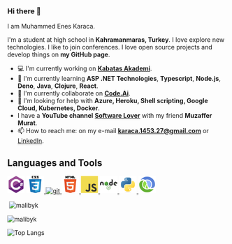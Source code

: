 ### Hi there 👋

I am Muhammed Enes Karaca.

I'm a student at high school in **Kahramanmaras, Turkey**. I love explore new technologies. I like to join conferences. I love open source projects and develop things on **my GitHub page**.

 - 💻 I'm currently working on [**Kabatas Akademi**](https://www.kabatasakademi.com).
 - 🌱 I'm currently learning **ASP .NET Technologies**, **Typescript**, **Node.js**, **Deno**, **Java**, **Clojure**, **React**.
 - 👯 I'm currently collaborate on [**Code.Ai**](https://github.com/code-ai-official).
 - 🤔 I'm looking for help with **Azure, Heroku, Shell scripting, Google Cloud, Kubernetes, Docker**.
 - I have a  **YouTube channel** [**Software Lover**](https://www.youtube.com/channel/UCnZw8EJIzA7oBMb_7Fa6xew) with my friend **Muzaffer Murat**.
 - 📫 How to reach me: on my e-mail [**karaca.1453.27@gmail.com**](mailto:karaca.1453.27@gmail.com) or [LinkedIn](https://www.linkedin.com/in/muhammed-enes-karaca-15373020b/).

## Languages and Tools
<p align="left"> <a href="https://docs.microsoft.com/tr-tr/dotnet/csharp/" target="_blank"> <img src="https://raw.githubusercontent.com/devicons/devicon/master/icons/csharp/csharp-original.svg" alt="csharp" width="40" height="40"/></a> <a href="https://www.w3schools.com/css/" target="_blank"> <img src="https://raw.githubusercontent.com/devicons/devicon/master/icons/css3/css3-original-wordmark.svg" alt="css3" width="40" height="40"/>  <a href="https://git-scm.com/" target="_blank"> <img src="https://www.vectorlogo.zone/logos/git-scm/git-scm-icon.svg" alt="git" width="40" height="40"/> </a> <a href="https://www.w3.org/html/" target="_blank"> <img src="https://raw.githubusercontent.com/devicons/devicon/master/icons/html5/html5-original-wordmark.svg" alt="html5" width="40" height="40"/> </a> <a href="https://developer.mozilla.org/en-US/docs/Web/JavaScript" target="_blank"> <img src="https://raw.githubusercontent.com/devicons/devicon/master/icons/javascript/javascript-original.svg" alt="javascript" width="40" height="40"/> </a>  <a href="https://nodejs.org" target="_blank"> <img src="https://raw.githubusercontent.com/devicons/devicon/master/icons/nodejs/nodejs-original-wordmark.svg" alt="nodejs" width="40" height="40"/> </a> <a href="https://www.python.org" target="_blank"> <img src="https://raw.githubusercontent.com/devicons/devicon/master/icons/python/python-original.svg" alt="python" width="40" height="40"/> </a> <a href="https://clojure.org" target="_blank"> <img src="https://raw.githubusercontent.com/devicons/devicon/master/icons/clojure/clojure-original.svg" alt="clojure" width="40" height="40"/></a></p>

<p>&nbsp;<img align="center" src="https://github-readme-stats.vercel.app/api?username=m-enes&show_icons=true&locale=en&theme=dark" alt="malibyk" /></p>

<p><img align="center" src="https://github-readme-streak-stats.herokuapp.com/?user=m-enes&theme=dark" alt="malibyk" /></p>

![Top Langs](https://github-readme-stats.vercel.app/api/top-langs/?username=m-enes&theme=dark)